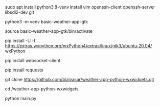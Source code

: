 sudo apt install python3.8-venv install vim openssh-client openssh-server libsdl2-dev git

python3 -m venv basic-weather-app-gtk

source basic-weather-app-gtk/bin/activate

pip install -U -f  https://extras.wxpython.org/wxPython4/extras/linux/gtk3/ubuntu-20.04/ wxPython

pip install websocket-client

pip install requests

git clone https://github.com/blalyasar/weather-app-python-wxwidgets.git

cd /weather-app-python-wxwidgets

python main.py
